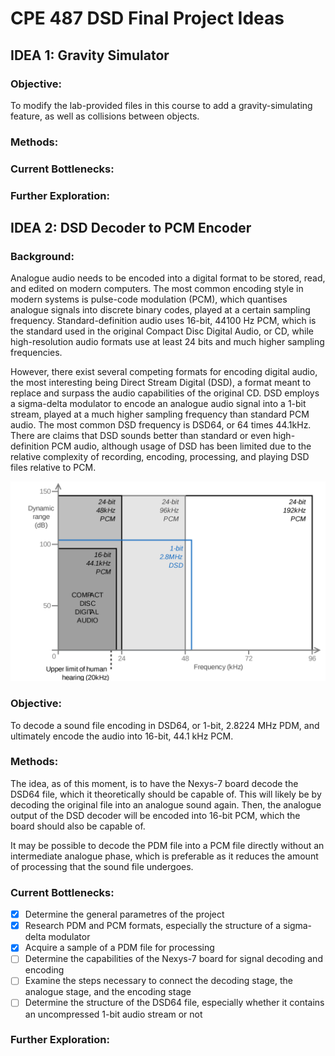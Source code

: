 # CPE 487 DSD Final Project Ideas

## IDEA 1: Gravity Simulator

### Objective:

To modify the lab-provided files in this course to add a gravity-simulating feature, as well as collisions between objects.

### Methods:



### Current Bottlenecks:



### Further Exploration:



## IDEA 2: DSD Decoder to PCM Encoder

### Background:

Analogue audio needs to be encoded into a digital format to be stored, read, and edited on modern computers. The most common encoding style in modern systems is pulse-code modulation (PCM), which quantises analogue signals into discrete binary codes, played at a certain sampling frequency. Standard-definition audio uses 16-bit, 44100 Hz PCM, which is the standard used in the original Compact Disc Digital Audio, or CD, while high-resolution audio formats use at least 24 bits and much higher sampling frequencies. 

However, there exist several competing formats for encoding digital audio, the most interesting being Direct Stream Digital (DSD), a format meant to replace and surpass the audio capabilities of the original CD. DSD employs a sigma-delta modulator to encode an analogue audio signal into a 1-bit stream, played at a much higher sampling frequency than standard PCM audio. The most common DSD frequency is DSD64, or 64 times 44.1kHz. There are claims that DSD sounds better than standard or even high-definition PCM audio, although usage of DSD has been limited due to the relative complexity of recording, encoding, processing, and playing DSD files relative to PCM.

![A comparison of existing audio formats](High-resolution_audio.png)

### Objective:

To decode a sound file encoding in DSD64, or 1-bit, 2.8224 MHz PDM, and ultimately encode the audio into 16-bit, 44.1 kHz PCM.

### Methods:

The idea, as of this moment, is to have the Nexys-7 board decode the DSD64 file, which it theoretically should be capable of. This will likely be by decoding the original file into an analogue sound again. Then, the analogue output of the DSD decoder will be encoded into 16-bit PCM, which the board should also be capable of. 

It may be possible to decode the PDM file into a PCM file directly without an intermediate analogue phase, which is preferable as it reduces the amount of processing that the sound file undergoes.

### Current Bottlenecks:

- [x] Determine the general parametres of the project
- [x] Research PDM and PCM formats, especially the structure of a sigma-delta modulator
- [x] Acquire a sample of a PDM file for processing
- [ ] Determine the capabilities of the Nexys-7 board for signal decoding and encoding
- [ ] Examine the steps necessary to connect the decoding stage, the analogue stage, and the encoding stage
- [ ] Determine the structure of the DSD64 file, especially whether it contains an uncompressed 1-bit audio stream or not

### Further Exploration:

